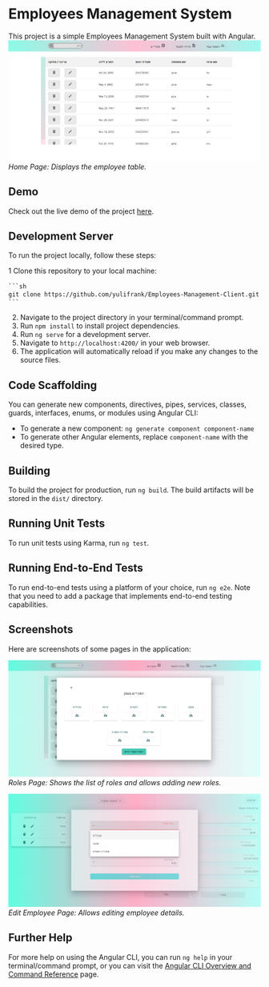 # Employees Management System

This project is a simple Employees Management System built with Angular.
![Home Page](src/assets/home-page.png)
*Home Page: Displays the employee table.*

## Demo

Check out the live demo of the project [here](https://employees--management.web.app/).

## Development Server

To run the project locally, follow these steps:

1 Clone this repository to your local machine:


    ```sh
    git clone https://github.com/yulifrank/Employees-Management-Client.git
    ```
2. Navigate to the project directory in your terminal/command prompt.
3. Run `npm install` to install project dependencies.
4. Run `ng serve` for a development server.
5. Navigate to `http://localhost:4200/` in your web browser.
6. The application will automatically reload if you make any changes to the source files.

## Code Scaffolding

You can generate new components, directives, pipes, services, classes, guards, interfaces, enums, or modules using Angular CLI:

- To generate a new component: `ng generate component component-name`
- To generate other Angular elements, replace `component-name` with the desired type.

## Building

To build the project for production, run `ng build`. The build artifacts will be stored in the `dist/` directory.

## Running Unit Tests

To run unit tests using Karma, run `ng test`.

## Running End-to-End Tests

To run end-to-end tests using a platform of your choice, run `ng e2e`. Note that you need to add a package that implements end-to-end testing capabilities.

## Screenshots

Here are screenshots of some pages in the application:



![Roles Page](src/assets/position.png)
*Roles Page: Shows the list of roles and allows adding new roles.*

![Edit Employee Page](src/assets/edit-employee-page.png)
*Edit Employee Page: Allows editing employee details.*

## Further Help

For more help on using the Angular CLI, you can run `ng help` in your terminal/command prompt, or you can visit the [Angular CLI Overview and Command Reference](https://angular.io/cli) page.
